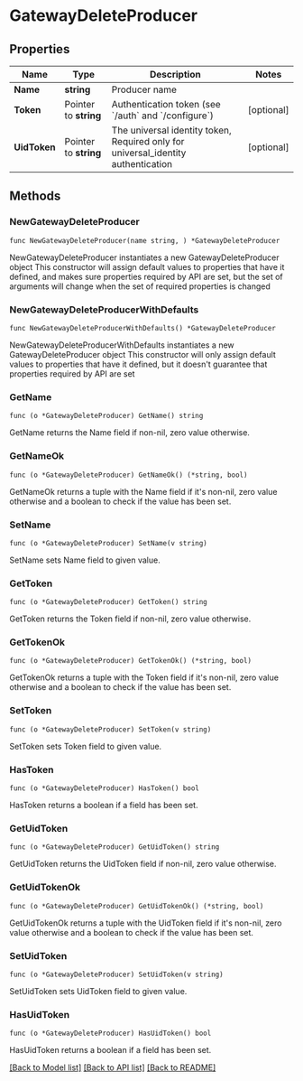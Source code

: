 # GatewayDeleteProducer

## Properties

Name | Type | Description | Notes
------------ | ------------- | ------------- | -------------
**Name** | **string** | Producer name | 
**Token** | Pointer to **string** | Authentication token (see &#x60;/auth&#x60; and &#x60;/configure&#x60;) | [optional] 
**UidToken** | Pointer to **string** | The universal identity token, Required only for universal_identity authentication | [optional] 

## Methods

### NewGatewayDeleteProducer

`func NewGatewayDeleteProducer(name string, ) *GatewayDeleteProducer`

NewGatewayDeleteProducer instantiates a new GatewayDeleteProducer object
This constructor will assign default values to properties that have it defined,
and makes sure properties required by API are set, but the set of arguments
will change when the set of required properties is changed

### NewGatewayDeleteProducerWithDefaults

`func NewGatewayDeleteProducerWithDefaults() *GatewayDeleteProducer`

NewGatewayDeleteProducerWithDefaults instantiates a new GatewayDeleteProducer object
This constructor will only assign default values to properties that have it defined,
but it doesn't guarantee that properties required by API are set

### GetName

`func (o *GatewayDeleteProducer) GetName() string`

GetName returns the Name field if non-nil, zero value otherwise.

### GetNameOk

`func (o *GatewayDeleteProducer) GetNameOk() (*string, bool)`

GetNameOk returns a tuple with the Name field if it's non-nil, zero value otherwise
and a boolean to check if the value has been set.

### SetName

`func (o *GatewayDeleteProducer) SetName(v string)`

SetName sets Name field to given value.


### GetToken

`func (o *GatewayDeleteProducer) GetToken() string`

GetToken returns the Token field if non-nil, zero value otherwise.

### GetTokenOk

`func (o *GatewayDeleteProducer) GetTokenOk() (*string, bool)`

GetTokenOk returns a tuple with the Token field if it's non-nil, zero value otherwise
and a boolean to check if the value has been set.

### SetToken

`func (o *GatewayDeleteProducer) SetToken(v string)`

SetToken sets Token field to given value.

### HasToken

`func (o *GatewayDeleteProducer) HasToken() bool`

HasToken returns a boolean if a field has been set.

### GetUidToken

`func (o *GatewayDeleteProducer) GetUidToken() string`

GetUidToken returns the UidToken field if non-nil, zero value otherwise.

### GetUidTokenOk

`func (o *GatewayDeleteProducer) GetUidTokenOk() (*string, bool)`

GetUidTokenOk returns a tuple with the UidToken field if it's non-nil, zero value otherwise
and a boolean to check if the value has been set.

### SetUidToken

`func (o *GatewayDeleteProducer) SetUidToken(v string)`

SetUidToken sets UidToken field to given value.

### HasUidToken

`func (o *GatewayDeleteProducer) HasUidToken() bool`

HasUidToken returns a boolean if a field has been set.


[[Back to Model list]](../README.md#documentation-for-models) [[Back to API list]](../README.md#documentation-for-api-endpoints) [[Back to README]](../README.md)


